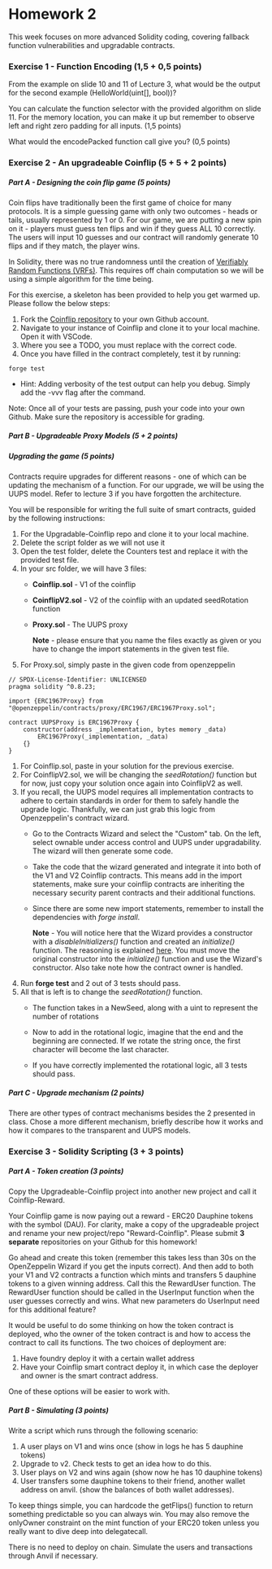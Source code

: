 # Homework 2

This week focuses on more advanced Solidity coding, covering fallback function vulnerabilities and upgradable contracts.

### Exercise 1 - Function Encoding (1,5 + 0,5 points)
From the example on slide 10 and 11 of Lecture 3, what would be the output for the second example (HelloWorld(uint[], bool))?

You can calculate the function selector with the provided algorithm on slide 11. For the memory location, you can make it up but remember to observe left and right zero padding for all inputs. (1,5 points)

What would the encodePacked function call give you? (0,5 points)

### Exercise 2 - An upgradeable Coinflip (5 + 5 + 2 points)

##### Part A - Designing the coin flip game (5 points)

Coin flips have traditionally been the first game of choice for many protocols. It is a simple guessing game with only two outcomes - heads or tails, usually represented by 1 or 0. For our game, we are putting a new spin on it - players must guess ten flips and win if they guess ALL 10 correctly. The users will input 10 guesses and our contract will randomly generate 10 flips and if they match, the player wins.

In Solidity, there was no true randomness until the creation of [Verifiably Random Functions (VRFs)](https://chain.link/education-hub/verifiable-random-function-vrf). This requires off chain computation so we will be using a simple algorithm for the time being.

For this exercise, a skeleton has been provided to help you get warmed up. Please follow the below steps:
1. Fork the [Coinflip repository](https://github.com/Dauphine-Digital-Economics/Coinflip) to your own Github account.
1. Navigate to your instance of Coinflip and clone it to your local machine. Open it with VSCode.
1. Where you see a TODO, you must replace with the correct code.
1. Once you have filled in the contract completely, test it by running:
```
forge test
```
  * Hint: Adding verbosity of the test output can help you debug. Simply add the -vvv flag after the command. 

Note:  Once all of your tests are passing, push your code into your own Github. Make sure the repository is accessible for grading.

##### Part B - Upgradeable Proxy Models (5 + 2 points)
##### Upgrading the game (5 points)

Contracts require upgrades for different reasons - one of which can be updating the mechanism of a function. For our upgrade, we will be using the UUPS model. Refer to lecture 3 if you have forgotten the architecture.

You will be responsible for writing the full suite of smart contracts, guided by the following instructions:
1. For the Upgradable-Coinflip repo and clone it to your local machine.
1. Delete the script folder as we will not use it
1. Open the test folder, delete the Counters test and replace it with the provided test file.
1. In your src folder, we will have 3 files:
    - **Coinflip.sol** - V1 of the coinflip
    - **CoinflipV2.sol** - V2 of the coinflip with an updated seedRotation function
    - **Proxy.sol** - The UUPS proxy

      **Note** - please ensure that you name the files exactly as given or you have to change the import statements in the given test file.
1. For Proxy.sol, simply paste in the given code from openzeppelin
```
// SPDX-License-Identifier: UNLICENSED
pragma solidity ^0.8.23;

import {ERC1967Proxy} from "@openzeppelin/contracts/proxy/ERC1967/ERC1967Proxy.sol";

contract UUPSProxy is ERC1967Proxy {
    constructor(address _implementation, bytes memory _data)
        ERC1967Proxy(_implementation, _data)
    {}
}
```
1. For Coinflip.sol, paste in your solution for the previous exercise.
1. For CoinflipV2.sol, we will be changing the *seedRotation()* function but for now, just copy your solution once again into CoinflipV2 as well.
1. If you recall, the UUPS model requires all implementation contracts to adhere to certain standards in order for them to safely handle the upgrade logic. Thankfully, we can just grab this logic from Openzeppelin's contract wizard.
    - Go to the Contracts Wizard and select the "Custom" tab. On the left, select ownable under access control and UUPS under upgradability. The wizard will then generate some code.
    - Take the code that the wizard generated and integrate it into both of the V1 and V2 Coinflip contracts. This means add in the import statements, make sure your coinflip contracts are inheriting the necessary security parent contracts and their additional functions.
    - Since there are some new import statements, remember to install the dependencies with *forge install*.

        **Note** - You will notice here that the Wizard provides a constructor with a *disableInitializers()* function and created an *initialize()* function. The reasoning is explained [here](https://docs.openzeppelin.com/upgrades-plugins/1.x/proxies#the-constructor-caveat). You must move the original constructor into the *initialize()* function and use the Wizard's constructor. Also take note how the contract owner is handled.
1. Run **forge test** and 2 out of 3 tests should pass.
1. All that is left is to change the *seedRotation()* function.
    - The function takes in a NewSeed, along with a uint to represent the number of rotations
    - Now to add in the rotational logic, imagine that the end and the beginning are connected. If we rotate the string once, the first character will become the last character. 
         
    - If you have correctly implemented the rotational logic, all 3 tests should pass.

##### Part C - Upgrade mechanism (2 points)
There are other types of contract mechanisms besides the 2 presented in class. Chose a more different mechanism, briefly describe how it works and how it compares to the transparent and UUPS models.

### Exercise 3 - Solidity Scripting (3 + 3 points)
##### Part A - Token creation (3 points)

Copy the Upgradeable-Coinflip project into another new project and call it Coinflip-Reward.

Your Coinflip game is now paying out a reward - ERC20 Dauphine tokens with the symbol (DAU). For clarity, make a copy of the upgradeable project and rename your new project/repo "Reward-Coinflip". Please submit **3 separate** repositories on your Github for this homework!

Go ahead and create this token (remember this takes less than 30s on the OpenZeppelin Wizard if you get the inputs correct). And then add to both your V1 and V2 contracts a function which mints and transfers 5 dauphine tokens to a given winning address. Call this the RewardUser function. The RewardUser function should be called in the UserInput function when the user guesses correctly and wins. What new parameters do UserInput need for this additional feature?

It would be useful to do some thinking on how the token contract is deployed, who the owner of the token contract is and how to access the contract to call its functions. The two choices of deployment are:
1. Have foundry deploy it with a certain wallet address
2. Have your Coinflip smart contract deploy it, in which case the deployer and owner is the smart contract address.

One of these options will be easier to work with.

##### Part B - Simulating  (3 points)

Write a script which runs through the following scenario:
1. A user plays on V1 and wins once (show in logs he has 5 dauphine tokens)
2. Upgrade to v2. Check tests to get an idea how to do this.
3. User plays on V2 and wins again (show now he has 10 dauphine tokens)
4. User transfers some dauphine tokens to their friend, another wallet address on anvil. (show the balances of both wallet addresses).

To keep things simple, you can hardcode the getFlips() function to return something predictable so you can always win. You may also remove the onlyOwner constraint on the mint function of your ERC20 token unless you really want to dive deep into delegatecall.

There is no need to deploy on chain. Simulate the users and transactions through Anvil if necessary.
